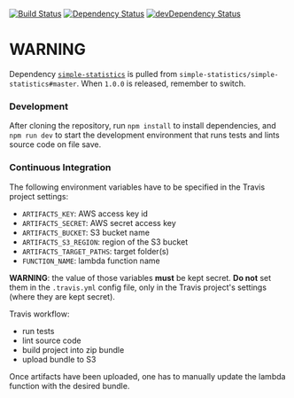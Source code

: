 [![Build Status](https://travis-ci.org/innowatio/iwwa-lambda-standard-deviation.svg?branch=master)](https://travis-ci.org/innowatio/iwwa-lambda-standard-deviation)
[![Dependency Status](https://david-dm.org/innowatio/iwwa-lambda-standard-deviation.svg)](https://david-dm.org/innowatio/iwwa-lambda-standard-deviation)
[![devDependency Status](https://david-dm.org/innowatio/iwwa-lambda-standard-deviation/dev-status.svg)](https://david-dm.org/innowatio/iwwa-lambda-standard-deviation#info=devDependencies)

# WARNING

Dependency [`simple-statistics`](https://github.com/simple-statistics/simple-statistics/)
is pulled from `simple-statistics/simple-statistics#master`. When `1.0.0` is
released, remember to switch.

### Development

After cloning the repository, run `npm install` to install dependencies, and
`npm run dev` to start the development environment that runs tests and lints
source code on file save.

### Continuous Integration

The following environment variables have to be specified in the Travis project
settings:

- `ARTIFACTS_KEY`: AWS access key id
- `ARTIFACTS_SECRET`: AWS secret access key
- `ARTIFACTS_BUCKET`: S3 bucket name
- `ARTIFACTS_S3_REGION`: region of the S3 bucket
- `ARTIFACTS_TARGET_PATHS`: target folder(s)
- `FUNCTION_NAME`: lambda function name

**WARNING**: the value of those variables **must** be kept secret. **Do not**
set them in the `.travis.yml` config file, only in the Travis project's
settings (where they are kept secret).

Travis workflow:

- run tests
- lint source code
- build project into zip bundle
- upload bundle to S3

Once artifacts have been uploaded, one has to manually update the lambda
function with the desired bundle.
